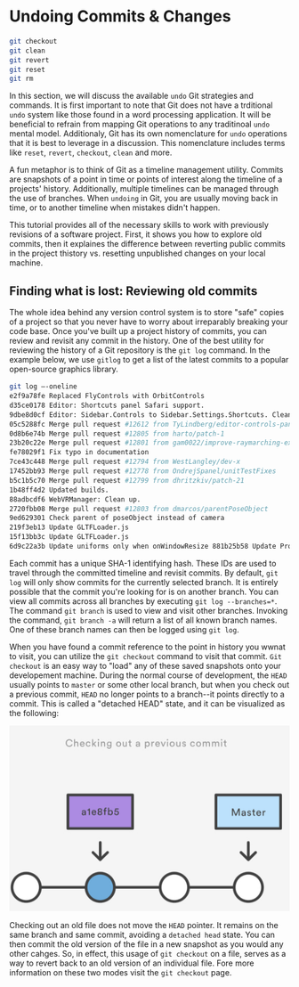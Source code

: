 # Undoing Commits & Changes

```bash
git checkout
git clean
git revert
git reset
git rm
```

In this section, we will discuss the available `undo` Git strategies and commands. It is first important to note that Git does not have a trditional `undo` system like those found in a word processing application. It will be beneficial to refrain from mapping Git operations to any traditinoal `undo` mental model. Additionaly, Git has its own nomenclature for `undo` operations that it is best to leverage in a discussion. This nomenclature includes terms like `reset`, `revert`, `checkout`, `clean` and more.

A fun metaphor is to think of Git as a timeline management utility. Commits are snapshots of a point in time or points of interest along the timeline of a projects' history. Additionally, multiple timelines can be managed through the use of branches. When `undoing` in Git, you are usually moving back in time, or to another timeline when mistakes didn't happen.

This tutorial provides all of the necessary skills to work with previously revisions of a software project. First, it shows you how to explore old commits, then it explaines the difference between reverting public commits in the project thistory vs. resetting unpublished changes on your local machine.

## Finding what is lost: Reviewing old commits

The whole idea behind any version control system is to store "safe" copies of a project so that you never have to worry about irreparably breaking your code base. Once you've built up a project history of commits, you can review and revisit any commit in the history. One of the best utility for reviewing the history of a Git repository is the `git log` command. In the example below, we use `gitlog` to get a list of the latest commits to a popular open-source graphics library.

```bash
git log —-oneline 
e2f9a78fe Replaced FlyControls with OrbitControls 
d35ce0178 Editor: Shortcuts panel Safari support. 
9dbe8d0cf Editor: Sidebar.Controls to Sidebar.Settings.Shortcuts. Clean up. 
05c5288fc Merge pull request #12612 from TyLindberg/editor-controls-panel 
0d8b6e74b Merge pull request #12805 from harto/patch-1 
23b20c22e Merge pull request #12801 from gam0022/improve-raymarching-example-v2 
fe78029f1 Fix typo in documentation 
7ce43c448 Merge pull request #12794 from WestLangley/dev-x 
17452bb93 Merge pull request #12778 from OndrejSpanel/unitTestFixes 
b5c1b5c70 Merge pull request #12799 from dhritzkiv/patch-21 
1b48ff4d2 Updated builds. 
88adbcdf6 WebVRManager: Clean up. 
2720fbb08 Merge pull request #12803 from dmarcos/parentPoseObject 
9ed629301 Check parent of poseObject instead of camera 
219f3eb13 Update GLTFLoader.js 
15f13bb3c Update GLTFLoader.js 
6d9c22a3b Update uniforms only when onWindowResize 881b25b58 Update ProjectionMatrix on change aspect
```

Each commit has a unique SHA-1 identifying hash. These IDs are used to travel through the committed timeline and revisit commits. By default, `git log` will only show commits for the currently selected branch. It is entirely possible that the commit you're looking for is on another branch. You can view all commits across all branches by executing `git log --branches=*`. The command `git branch` is used to view and visit other branches. Invoking the command, `git branch -a` will return a list of all known branch names. One of these branch names can then be logged using `git log`.

When you have found a commit reference to the point in history you wwnat to visit, you can utilize the `git checkout` command to visit that commit. `Git checkout` is an easy way to "load" any of these saved snapshots onto your developement machine. During the normal course of development, the `HEAD` usually points to `master` or some other local branch, but when you check out a previous commit, `HEAD` no longer points to a branch--it points directly to a commit. This is called a "detached HEAD" state, and it can be visualized as the following:

![Checking out a previous commit](./undoing_commits_and_changes/checking_out_a_previous_commit.jpeg)

Checking out an old file does not move the `HEAD` pointer. It remains on the same branch and same commit, avoiding a `detached head` state. You can then commit the old version of the file in a new snapshot as you would any other cahges. So, in effect, this usage of `git checkout` on a file, serves as a way to revert back to an old version of an individual file. Fore more information on these two modes visit the `git checkout` page.
